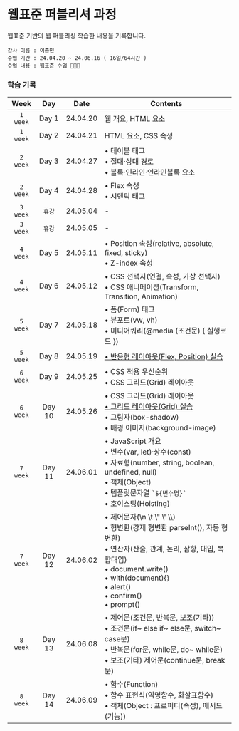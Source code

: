 # 웹표준 퍼블리셔 과정
웹표준 기반의 웹 퍼블리싱 학습한 내용을 기록합니다.

    강사 이름 : 이종민
    수업 기간 : 24.04.20 ~ 24.06.16 ( 16일/64시간 )
    수업 내용 : 웹표준 수업 👩🏻‍💻


### 학습 기록 

| Week | Day | Date | Contents |
|:----:|:---:|:----:|------|
|`1 week`| Day 1 | 24.04.20 | 웹 개요, HTML 요소 |
|`1 week`| Day 2 | 24.04.21 | HTML 요소, CSS 속성 |
|`2 week`| Day 3 | 24.04.27 | • 테이블 태그 <br>• 절대·상대 경로 <br>• 블록·인라인·인라인블록 요소 |
|`2 week`| Day 4 | 24.04.28 | • Flex 속성 <br>• 시멘틱 태그 |
|`3 week`| `휴강` | 24.05.04 | - |
|`3 week`| `휴강` | 24.05.05 | - |
|`4 week`| Day 5 | 24.05.11 | • Position 속성(relative, absolute, fixed, sticky) <br>• Z-index 속성 |
|`4 week`| Day 6 | 24.05.12 | • CSS 선택자(연결, 속성, 가상 선택자) <br>• CSS 애니메이션(Transform, Transition, Animation) |
|`5 week`| Day 7 | 24.05.18 | • 폼(Form) 태그 <br>• 뷰포트(vw, vh) <br>• 미디어쿼리(@media (조건문) { 실행코드 }) |
|`5 week`| Day 8 | 24.05.19 | [• 반응형 레이아웃(Flex, Position) 실습](https://github.com/KwonSsohyun/FED_Publish_2024/issues/1) |
|`6 week`| Day 9 | 24.05.25 | • CSS 적용 우선순위 <br>• CSS 그리드(Grid) 레이아웃 |
|`6 week`| Day 10 | 24.05.26 | • CSS 그리드(Grid) 레이아웃 <br>[• 그리드 레이아웃(Grid) 실습](https://github.com/KwonSsohyun/FED_Publish_2024/issues/2) <br>• 그림자(box-shadow) <br>• 배경 이미지(background-image) |
|`7 week`| Day 11 | 24.06.01 | • JavaScript 개요 <br>• 변수(var, let)·상수(const) <br>• 자료형(number, string, boolean, undefined, null) <br>• 객체(Object) <br>• 템플릿문자열 <code>\`${변수명}\`</code> <br>• 호이스팅(Hoisting) |
|`7 week`| Day 12 | 24.06.02 | • 제어문자(\n \t \\" \\' \\\\) <br>• 형변환(강제 형변환 parseInt(), 자동 형변환) <br>• 연산자(산술, 관계, 논리, 삼항, 대입, 복합대입) <br>• document.write() <br>• with(document){} <br>• alert() <br>• confirm() <br>• prompt() |
|`8 week`| Day 13 | 24.06.08 | • 제어문(조건문, 반복문, 보조(기타)) <br>• 조건문(if~ else if~ else문, switch~ case문) <br>• 반복문(for문, while문, do~ while문) <br>• 보조(기타) 제어문(continue문, break문) |
|`8 week`| Day 14 | 24.06.09 | • 함수(Function) <br>• 함수 표현식(익명함수, 화살표함수) <br>• 객체(Object : 프로퍼티(속성), 메서드(기능)) |
